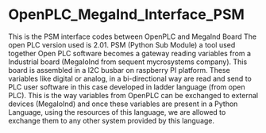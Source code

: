 # OpenPLC_MegaInd_Interface_PSM
This is the PSM interface codes between OpenPLC and MegaInd Board
The open PLC version used is 2.01.
PSM (Python Sub Module) a tool used together Open PLC software becomes a gateway reading variables from a Industrial board (MegaIoInd from sequent mycrosystems company).
This board is assembled in a I2C busbar on raspberry PI platform.
These variables like digital or analog, in a bi-directional way are read and send to PLC user software in this case developed in ladder language (from open PLC).
This is the way variables from OpenPLC can be exchanged to external devices (MegaIoInd) and once these variables are present in a Python Language, using the resources of this language, we are allowed to exchange them to any other system provided by this language.
